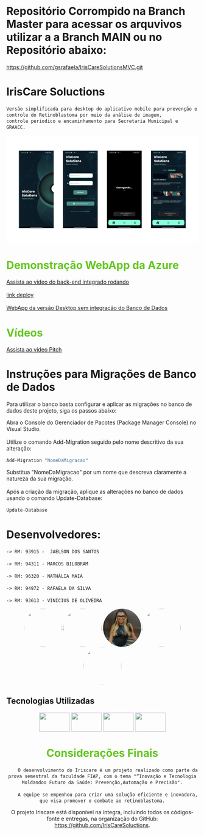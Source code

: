 
# Repositório Corrompido na Branch Master para acessar os arquvivos utilizar a a Branch MAIN ou no Repositório abaixo:

https://github.com/gsrafaela/IrisCareSolutionsMVC.git

# IrisCare Soluctions

    Versão simplificada para desktop do aplicativo mobile para prevenção e controle do Retinoblastoma por meio da análise de imagem, 
    controle periodico e encaminhamento para Secretaria Municipal e GRAACC.


<img align="center" src="https://github.com/IrisCareSoluctions/HybridMobile/blob/main/assets/evidencia4.png" />

# <span style="color: #63C71F;">Demonstração WebApp da Azure </span>

[Assista ao video do back-end integrado rodando](https://youtu.be/YqC0E4ZScxM)
<br>
<br>
[link deploy](https://api-iriscare.azurewebsites.net/swagger-ui/index.html)
<br>
<br>
[WebApp da versão Desktop sem integração do Banco de Dados](https://iriscaresolutions.azurewebsites.net/)

# <span style="color: #63C71F;">Vídeos</span>

[Assista ao video Pitch](https://youtu.be/Xke6Jv6ONQ0)

# Instruções para Migrações de Banco de Dados

Para utilizar o banco basta configurar e aplicar as migrações no banco de dados deste projeto, siga os passos abaixo:

Abra o Console do Gerenciador de Pacotes (Package Manager Console) no Visual Studio. 
<br>
<br>
Utilize o comando Add-Migration seguido pelo nome descritivo da sua alteração:

```bash
Add-Migration "NomeDaMigracao"
```
Substitua "NomeDaMigracao" por um nome que descreva claramente a natureza da sua migração.
<br>
<br>
Após a criação da migração, aplique as alterações no banco de dados usando o comando Update-Database:

```bash
Update-Database
```

# Desenvolvedores:

    -> RM: 93915 -  JAELSON DOS SANTOS

    -> RM: 94311 - MARCOS BILOBRAM

    -> RM: 96320 - NATHÁLIA MAIA

    -> RM: 94972 - RAFAELA DA SILVA

    -> RM: 93613 - VINICIUS DE OLIVEIRA



<div align="center"> 
    <a href="https://github.com/JaelsonJonas">
        <img align="center" height="100" width="100" style="border-radius: 50%;" src="https://avatars.githubusercontent.com/u/101295166?v=4" />
    </a>
    <a href="https://github.com/marcosbilobram">
        <img align="center" height="100" width="100" style="border-radius: 50%;" src="https://avatars.githubusercontent.com/u/92834827?v=4" />
    </a>
    <a href="https://github.com/natmaia">
        <img align="center" height="100" width="100" style="border-radius: 50%;" src="https://github.com/natmaia/arquivosFotosReadme/blob/main/fotoperfil.jpg" />
    </a>
    <a href="https://github.com/gsrafaela">
        <img align="center" height="100" width="100" style="border-radius: 50%;" src="https://avatars.githubusercontent.com/u/99452621?v=4" />
    </a>
    <a href="https://github.com/ViniOlr">
        <img align="center" height="100" width="100" style="border-radius: 50%;" src="https://avatars.githubusercontent.com/u/81593244?v=4" />
    </a>
</div>

## Tecnologias Utilizadas
          
<div align="center" > 
    <img  align="center" height="50" width="80" src="https://cdn.jsdelivr.net/gh/devicons/devicon/icons/csharp/csharp-original.svg" />    
    <img align="center" height="50" width="80" src="https://cdn.jsdelivr.net/gh/devicons/devicon/icons/dot-net/dot-net-original-wordmark.svg" />
    <img align="center" height="50" width="80" src="https://cdn.jsdelivr.net/gh/devicons/devicon/icons/azure/azure-original.svg" />
    <img align="center" height="50" width="80" src="https://cdn.jsdelivr.net/gh/devicons/devicon/icons/mysql/mysql-original.svg" />

# <span style="color: #63C71F;">Considerações Finais</span>

        O desenvolvimento do Iriscare é um projeto realizado como parte da prova semestral da faculdade FIAP, com o tema "“Inovação e Tecnologia Moldandoo Futuro da Saúde: Prevenção,Automação e Precisão".

        A equipe se empenhou para criar uma solução eficiente e inovadora, que visa promover o combate ao retinoblastoma.

O projeto Iriscare está disponível na íntegra, incluindo todos os códigos-fonte e entregas, na organização do GitHub: 
https://github.com/IrisCareSoluctions.

<br/>
